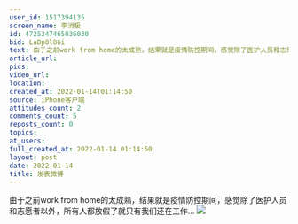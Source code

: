 ```yaml
---
user_id: 1517394135
screen_name: 李消极
id: 4725347465036030
bid: LaDp0l86i
text: 由于之前work from home的太成熟，结果就是疫情防控期间，感觉除了医护人员和志愿者以外，所有人都放假了就只有我们还在工作… 
article_url: 
pics: 
video_url: 
location: 
created_at: 2022-01-14T01:14:50
source: iPhone客户端
attitudes_count: 2
comments_count: 5
reposts_count: 0
topics: 
at_users: 
full_created_at: 2022-01-14 01:14:50
layout: post
date: 2022-01-14
title: 发表微博
---
```


由于之前work from home的太成熟，结果就是疫情防控期间，感觉除了医护人员和志愿者以外，所有人都放假了就只有我们还在工作… 
![](https://image.baidu.com/search/down?url=)
